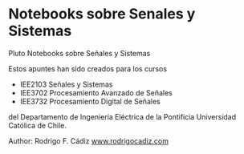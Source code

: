 # Notebooks sobre Senales y Sistemas
Pluto Notebooks sobre Señales y Sistemas

Estos apuntes han sido creados para los cursos

- IEE2103 Señales y Sistemas
- IEE3702 Procesamiento Avanzado de Señales
- IEE3732 Procesamiento Digital de Señales
 
del Departamento de Ingeniería Eléctrica de la Pontificia Universidad Católica de Chile.

Author: Rodrigo F. Cádiz
www.rodrigocadiz.com
